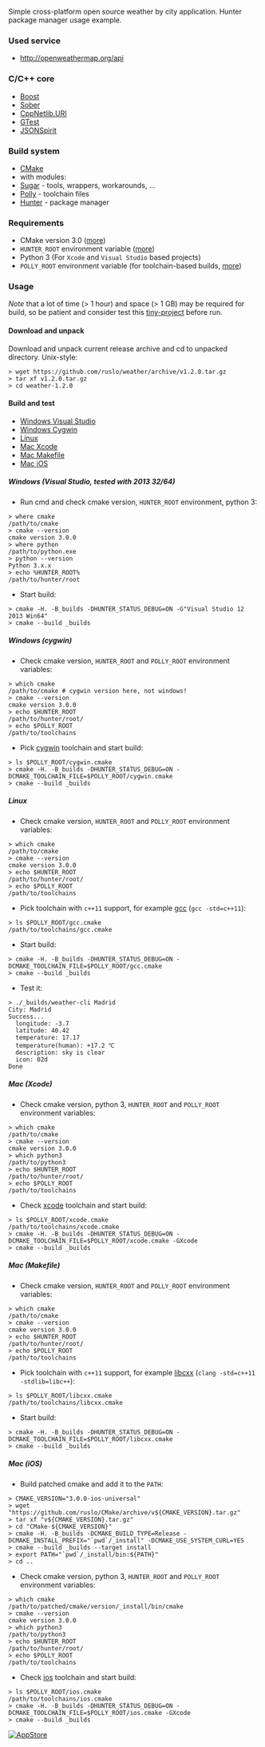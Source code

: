 Simple cross-platform open source weather by city application. Hunter package manager usage example.

### Used service

* http://openweathermap.org/api

### C/C++ core

* [Boost](http://www.boost.org/)
* [Sober](http://github.com/ruslo/sober)
* [CppNetlib.URI](https://github.com/cpp-netlib/uri)
* [GTest](http://code.google.com/p/googletest/)
* [JSONSpirit](https://github.com/cierelabs/json_spirit)

### Build system

* [CMake](http://cmake.org/)
 * with modules:
  * [Sugar](https://github.com/ruslo/sugar) - tools, wrappers, workarounds, ...
  * [Polly](https://github.com/ruslo/polly) - toolchain files
  * [Hunter](https://github.com/ruslo/hunter) - package manager

### Requirements

* CMake version 3.0 ([more](https://github.com/ruslo/hunter/wiki/Requirements#cmake-30))
* `HUNTER_ROOT` environment variable ([more](https://github.com/ruslo/hunter/wiki/Requirements#hunter_root))
* Python 3 (For `Xcode` and `Visual Studio` based projects)
* `POLLY_ROOT` environment variable (for toolchain-based builds, [more](https://github.com/ruslo/hunter/wiki/Requirements#toolchains-example-polly))

### Usage

*Note* that a lot of time (> 1 hour) and space (> 1 GB) may be required for build, so be patient and
consider test this [tiny-project](https://github.com/forexample/hunter-simple) before run.

#### Download and unpack

Download and unpack current release archive and cd to unpacked directory.
Unix-style:

```
> wget https://github.com/ruslo/weather/archive/v1.2.0.tar.gz
> tar xf v1.2.0.tar.gz
> cd weather-1.2.0
```

#### Build and test

* [Windows Visual Studio](https://github.com/ruslo/weather#windows-visual-studio-tested-with-2013-3264)
* [Windows Cygwin](https://github.com/ruslo/weather#windows-cygwin)
* [Linux](https://github.com/ruslo/weather#linux)
* [Mac Xcode](https://github.com/ruslo/weather#mac-xcode)
* [Mac Makefile](https://github.com/ruslo/weather#mac-makefile)
* [Mac iOS](https://github.com/ruslo/weather#mac-ios)

##### Windows (Visual Studio, tested with 2013 32/64)

* Run cmd and check cmake version, `HUNTER_ROOT` environment, python 3:
```
> where cmake
/path/to/cmake
> cmake --version
cmake version 3.0.0
> where python
/path/to/python.exe
> python --version
Python 3.x.x
> echo %HUNTER_ROOT%
/path/to/hunter/root
```
* Start build:
```
> cmake -H. -B_builds -DHUNTER_STATUS_DEBUG=ON -G"Visual Studio 12 2013 Win64"
> cmake --build _builds
```

##### Windows (cygwin)

* Check cmake version, `HUNTER_ROOT` and `POLLY_ROOT` environment variables:
```
> which cmake
/path/to/cmake # cygwin version here, not windows!
> cmake --version
cmake version 3.0.0
> echo $HUNTER_ROOT
/path/to/hunter/root/
> echo $POLLY_ROOT
/path/to/toolchains
```

* Pick [cygwin](https://github.com/ruslo/polly/wiki/Toolchain-list#cygwin) toolchain and start build:
```
> ls $POLLY_ROOT/cygwin.cmake
> cmake -H. -B_builds -DHUNTER_STATUS_DEBUG=ON -DCMAKE_TOOLCHAIN_FILE=$POLLY_ROOT/cygwin.cmake
> cmake --build _builds
```

##### Linux

* Check cmake version, `HUNTER_ROOT` and `POLLY_ROOT` environment variables:
```
> which cmake
/path/to/cmake
> cmake --version
cmake version 3.0.0
> echo $HUNTER_ROOT
/path/to/hunter/root/
> echo $POLLY_ROOT
/path/to/toolchains
```

* Pick toolchain with `c++11` support, for example [gcc](https://github.com/ruslo/polly/wiki/Toolchain-list#gcc)
(`gcc -std=c++11`):
```
> ls $POLLY_ROOT/gcc.cmake
/path/to/toolchains/gcc.cmake
```

* Start build:
```
> cmake -H. -B_builds -DHUNTER_STATUS_DEBUG=ON -DCMAKE_TOOLCHAIN_FILE=$POLLY_ROOT/gcc.cmake
> cmake --build _builds
```

* Test it:
```
> ./_builds/weather-cli Madrid
City: Madrid
Success...
  longitude: -3.7
  latitude: 40.42
  temperature: 17.17
  temperature(human): +17.2 ℃
  description: sky is clear
  icon: 02d
Done
```

##### Mac (Xcode)

* Check cmake version, python 3, `HUNTER_ROOT` and `POLLY_ROOT` environment variables:
```
> which cmake
/path/to/cmake
> cmake --version
cmake version 3.0.0
> which python3
/path/to/python3
> echo $HUNTER_ROOT
/path/to/hunter/root/
> echo $POLLY_ROOT
/path/to/toolchains
```

* Check [xcode](https://github.com/ruslo/polly/wiki/Toolchain-list#xcode) toolchain and start build:
```
> ls $POLLY_ROOT/xcode.cmake
/path/to/toolchains/xcode.cmake
> cmake -H. -B_builds -DHUNTER_STATUS_DEBUG=ON -DCMAKE_TOOLCHAIN_FILE=$POLLY_ROOT/xcode.cmake -GXcode
> cmake --build _builds
```

##### Mac (Makefile)

* Check cmake version, `HUNTER_ROOT` and `POLLY_ROOT` environment variables:
```
> which cmake
/path/to/cmake
> cmake --version
cmake version 3.0.0
> echo $HUNTER_ROOT
/path/to/hunter/root/
> echo $POLLY_ROOT
/path/to/toolchains
```

* Pick toolchain with `c++11` support, for example [libcxx](https://github.com/ruslo/polly/wiki/Toolchain-list#libcxx)
(`clang -std=c++11 -stdlib=libc++`):
```
> ls $POLLY_ROOT/libcxx.cmake
/path/to/toolchains/libcxx.cmake
```

* Start build:
```
> cmake -H. -B_builds -DHUNTER_STATUS_DEBUG=ON -DCMAKE_TOOLCHAIN_FILE=$POLLY_ROOT/libcxx.cmake
> cmake --build _builds
```

##### Mac (iOS)

* Build patched cmake and add it to the `PATH`:
```
> CMAKE_VERSION="3.0.0-ios-universal"
> wget "https://github.com/ruslo/CMake/archive/v${CMAKE_VERSION}.tar.gz"
> tar xf "v${CMAKE_VERSION}.tar.gz"
> cd "CMake-${CMAKE_VERSION}"
> cmake -H. -B_builds -DCMAKE_BUILD_TYPE=Release -DCMAKE_INSTALL_PREFIX="`pwd`/_install" -DCMAKE_USE_SYSTEM_CURL=YES
> cmake --build _builds --target install
> export PATH="`pwd`/_install/bin:${PATH}"
> cd ..
```

* Check cmake version, python 3, `HUNTER_ROOT` and `POLLY_ROOT` environment variables:
```
> which cmake
/path/to/patched/cmake/version/_install/bin/cmake
> cmake --version
cmake version 3.0.0
> which python3
/path/to/python3
> echo $HUNTER_ROOT
/path/to/hunter/root/
> echo $POLLY_ROOT
/path/to/toolchains
```

* Check [ios](https://github.com/ruslo/polly/wiki/Toolchain-list#ios) toolchain and start build:
```
> ls $POLLY_ROOT/ios.cmake
/path/to/toolchains/ios.cmake
> cmake -H. -B_builds -DHUNTER_STATUS_DEBUG=ON -DCMAKE_TOOLCHAIN_FILE=$POLLY_ROOT/ios.cmake -GXcode
> cmake --build _builds
```

[![AppStore][appstore_logo]][weather_link]

[appstore_logo]: https://linkmaker.itunes.apple.com/htmlResources/assets/en_us//images/web/linkmaker/badge_appstore-lrg.svg
[weather_link]: https://itunes.apple.com/us/app/weather-with-hunter/id885350236?mt=8&uo=4
